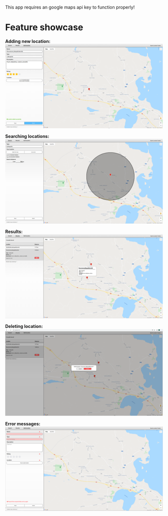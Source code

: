 This app requires an google maps api key to function properly!

# Feature showcase

**Adding new location:**
![alt text](https://github.com/ninopenttinen/Sports-location-tracker-public/blob/main/showcase/add-view.png?raw=true)

**Searching locations:**
![alt text](https://github.com/ninopenttinen/Sports-location-tracker-public/blob/main/showcase/search-view.png?raw=true)

**Results:**
![alt text](https://github.com/ninopenttinen/Sports-location-tracker-public/blob/main/showcase/results-view.png?raw=true)

**Deleting location:**
![alt text](https://github.com/ninopenttinen/Sports-location-tracker-public/blob/main/showcase/deletion.png?raw=true)

**Error messages:**
![alt text](https://github.com/ninopenttinen/Sports-location-tracker-public/blob/main/showcase/error-messages.png?raw=true)
